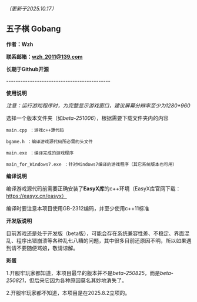 *（更新于2025.10.17）*

## 五子棋 Gobang

**作者：Wzh**

**联系邮箱：wzh_2011@139.com**

**长期于Github开源**

\--------------------------------------------

**使用说明**

*注意：运行游戏程序时，为完整显示游戏窗口，建议屏幕分辨率至少为1280\*960*

选择一个版本文件夹（如*beta-251006*），根据需要下载文件夹内的内容

    main.cpp ：游戏c++源代码

    bgame.h ：编译游戏源代码所必需的头文件

    main.exe ：编译完成的游戏程序

    main_for_Windows7.exe ：针对Windows7编译的游戏程序（其它系统版本也可用）

**编译说明**


编译游戏源代码前需要正确安装了**EasyX库**的c++环境（EasyX库官网下载：https://easyx.cn/easyx）

编译时要注意本项目使用GB-2312编码，并至少使用c++11标准

**开发版说明**

目前游戏还是处于开发版（beta版），可能会存在系统兼容性差、不稳定、界面混乱、程序出错崩溃等各种乱七八糟的问题，其中很多目前还原因不明，所以如果遇到请不要随便骂娘，敬请谅解。

**彩蛋**

1.开服牢玩家都知道，本项目最早的版本并不是*beta-250825*，而是*beta-250821*，但后来它因为各种原因莫名其妙地消失了。

2.开服牢玩家都不知道，本项目是在2025.8.2立项的。